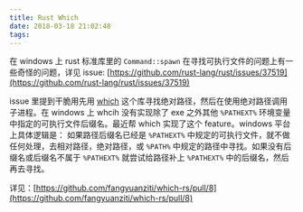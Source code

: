 ```yaml
---
title: Rust Which
date: 2018-03-18 21:02:48
tags:
---
```

在 windows 上 rust 标准库里的 `Command::spawn` 在寻找可执行文件的问题上有一些奇怪的问题，详见 issue:
[https://github.com/rust-lang/rust/issues/37519](https://github.com/rust-lang/rust/issues/37519)

issue 里提到干脆用先用 [which](https://github.com/fangyuanziti/which-rs) 这个库寻找绝对路径，然后在使用绝对路径调用子进程。在 windows 上 whcih 没有实现除了 exe 之外其他 `%PATHEXT%` 环境变量中指定的可执行文件后缀名。最近帮 which 实现了这个 feature。windows 平台上具体逻辑是： 如果路径后缀名已经是 `%PATHEXT%` 中规定的可执行文件，就不做任何处理，去相对路径，绝对路径，或 `%PATH%` 中规定的路径中寻找。如果没有后缀名或后缀名不属于 `%PATHEXT%` 就尝试给路径补上 `%PATHEXT%` 中的后缀名，然后再去寻找。

详见：[https://github.com/fangyuanziti/which-rs/pull/8](https://github.com/fangyuanziti/which-rs/pull/8)